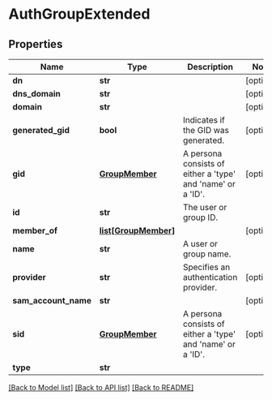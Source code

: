 # AuthGroupExtended

## Properties
Name | Type | Description | Notes
------------ | ------------- | ------------- | -------------
**dn** | **str** |  | [optional] 
**dns_domain** | **str** |  | [optional] 
**domain** | **str** |  | [optional] 
**generated_gid** | **bool** | Indicates if the GID was generated. | [optional] 
**gid** | [**GroupMember**](GroupMember.md) | A persona consists of either a &#39;type&#39; and &#39;name&#39; or a &#39;ID&#39;. | [optional] 
**id** | **str** | The user or group ID. | 
**member_of** | [**list[GroupMember]**](GroupMember.md) |  | [optional] 
**name** | **str** | A user or group name. | 
**provider** | **str** | Specifies an authentication provider. | [optional] 
**sam_account_name** | **str** |  | [optional] 
**sid** | [**GroupMember**](GroupMember.md) | A persona consists of either a &#39;type&#39; and &#39;name&#39; or a &#39;ID&#39;. | [optional] 
**type** | **str** |  | 

[[Back to Model list]](../README.md#documentation-for-models) [[Back to API list]](../README.md#documentation-for-api-endpoints) [[Back to README]](../README.md)


